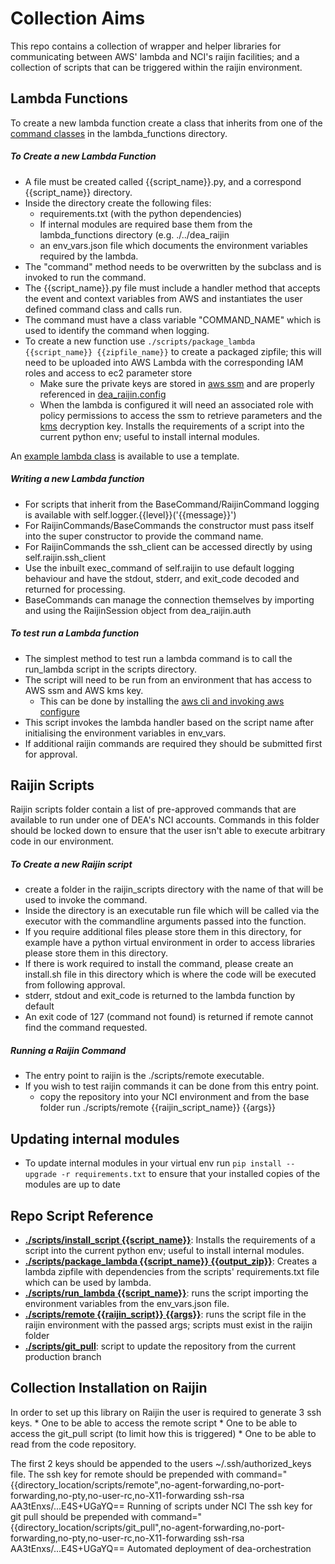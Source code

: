 # Collection Aims
This repo contains a collection of wrapper and helper libraries for communicating between AWS' lambda
and NCI's raijin facilities; and a collection of scripts that can be triggered within the raijin environment.

## Lambda Functions

To create a new lambda function create a class that inherits from one of the
[command classes](/GeoscienceAustralia/dea-orchestration/blob/master/orchestrator/dea_raijin/dea_raijin/lambda_commands.py)
in the lambda_functions directory.

##### To Create a new Lambda Function
* A file must be created called {{script_name}}.py, and a correspond {{script_name}} directory.
* Inside the directory create the following files:
    * requirements.txt (with the python dependencies)
    * If internal modules are required base them from the lambda_functions directory (e.g. ./../dea_raijin
    * an env_vars.json file which documents the environment variables required by the lambda.
* The "command" method needs to be overwritten by the subclass and is invoked to run the command.
* The {{script_name}}.py file must include a handler method that accepts the event and context variables
  from AWS and instantiates the user defined command class and calls run.
* The command must have a class variable "COMMAND_NAME" which is used to identify the command when logging.
* To create a new function use `./scripts/package_lambda {{script_name}} {{zipfile_name}}` to create a packaged
  zipfile; this will need to be uploaded into AWS Lambda with the corresponding IAM roles and access to
  ec2 parameter store
    * Make sure the private keys are stored in [aws ssm](http://docs.aws.amazon.com/systems-manager/latest/userguide/sysman-paramstore-walk.html)
      and are properly referenced in [dea_raijin.config](/GeoscienceAustralia/orchestrator/blob/master/dea_raijin/dea_raijin/config.py)
    * When the lambda is configured it will need an associated role with policy permissions to access
      the ssm to retrieve parameters and the [kms](http://docs.aws.amazon.com/kms/latest/developerguide/key-policies.html) decryption key.
Installs the requirements of a script into the current python env; useful to install internal modules.

An
[example lambda class](/GeoscienceAustralia/dea-orchestration/blob/master/orchestrator/lambda_functions/example.py)
is available to use a template.

##### Writing a new Lambda function
* For scripts that inherit from the BaseCommand/RaijinCommand logging
  is available with self.logger.{{level}}('{{message}}')
* For RaijinCommands/BaseCommands the constructor must pass itself into the super constructor
  to provide the command name.
* For RaijinCommands the ssh_client can be accessed directly by using self.raijin.ssh_client
* Use the inbuilt exec_command of self.raijin to use default logging behaviour and have the stdout, stderr, and
  exit_code decoded and returned for processing.
* BaseCommands can manage the connection themselves by importing and using the RaijinSession object from
  dea_raijin.auth

##### To test run a Lambda function
* The simplest method to test run a lambda command is to call the run_lambda script in the scripts directory.
* The script will need to be run from an environment that has access to AWS ssm and AWS kms key.
    * This can be done by installing the [aws cli and invoking aws configure](http://docs.aws.amazon.com/cli/latest/userguide/cli-chap-getting-started.html)
* This script invokes the lambda handler based on the script name after initialising the
  environment variables in env_vars.
* If additional raijin commands are required they should be submitted first for approval.

## Raijin Scripts

Raijin scripts folder contain a list of pre-approved commands that are available to run under one of DEA's
NCI accounts. Commands in this folder should be locked down to ensure that the user isn't able to
execute arbitrary code in our environment.

##### To Create a new Raijin script

* create a folder in the raijin_scripts directory with the name of that will be used to invoke the command.
* Inside the directory is an executable run file which will be called via the executor with the
  commandline arguments passed into the function.
* If you require additional files please store them in this directory, for example have a python virtual
  environment in order to access libraries please store them in this directory.
* If there is work required to install the command, please create an install.sh file in this directory
  which is where the code will be executed from following approval.
* stderr, stdout and exit_code is returned to the lambda function by default
* An exit code of 127 (command not found) is returned if remote cannot find the command requested.

##### Running a Raijin Command

* The entry point to raijin is the ./scripts/remote executable.
* If you wish to test raijin commands it can be done from this entry point.
    * copy the repository into your NCI environment and from the base folder run
      ./scripts/remote {{raijin_script_name}} {{args}}

## Updating internal modules

* To update internal modules in your virtual env run `pip install --upgrade -r requirements.txt`
  to ensure that your installed copies of the modules are up to date

## Repo Script Reference

* [__./scripts/install_script {{script_name}}__](/GeoscienceAustralia/orchestrator/blob/master/scripts/install_script):
Installs the requirements of a script into the current python env; useful to install internal modules.
* [__./scripts/package_lambda {{script_name}} {{output_zip}}__](/GeoscienceAustralia/orchestrator/blob/master/scripts/package_lambda):
Creates a lambda zipfile with dependencies from the scripts' requirements.txt file which can be used by lambda.
* [__./scripts/run_lambda {{script_name}}__](/GeoscienceAustralia/orchestrator/blob/master/scripts/run_lambda):
runs the script importing the environment variables from the env_vars.json file.
* [__./scripts/remote {{raijin_script}} {{args}}__](/GeoscienceAustralia/orchestrator/blob/master/scripts/remote):
runs the script file in the raijin environment with the passed args; scripts must exist in the raijin folder
* [__./scripts/git_pull__](/GeoscienceAustralia/orchestrator/blob/master/scripts/git_pull):
script to update the repository from the current production branch

## Collection Installation on Raijin

In order to set up this library on Raijin the user is required to generate 3 ssh keys.
    * One to be able to access the remote script
    * One to be able to access the git_pull script (to limit how this is triggered)
    * One to be able to read from the code repository.

The first 2 keys should be appended to the users ~/.ssh/authorized_keys file.
The ssh key for remote should be prepended with
command="{{directory_location/scripts/remote",no-agent-forwarding,no-port-forwarding,no-pty,no-user-rc,no-X11-forwarding ssh-rsa AA3tEnxs/...E4S+UGaYQ== Running of scripts under NCI
The ssh key for git pull should be prepended with
command="{{directory_location/scripts/git_pull",no-agent-forwarding,no-port-forwarding,no-pty,no-user-rc,no-X11-forwarding ssh-rsa AA3tEnxs/...E4S+UGaYQ== Automated deployment of dea-orchestration



